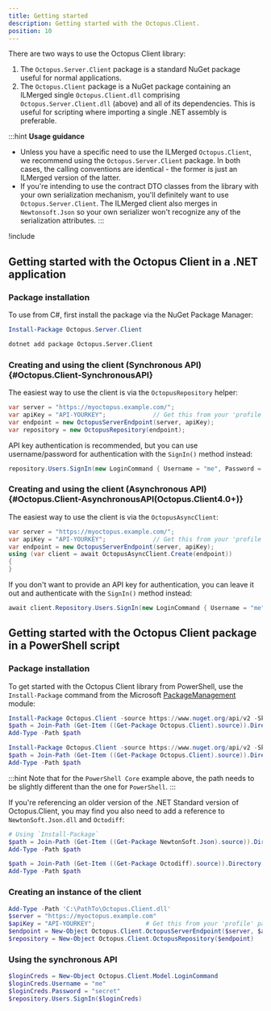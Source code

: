 ```yaml
---
title: Getting started
description: Getting started with the Octopus.Client.
position: 10
---
```


There are two ways to use the Octopus Client library:
1. The `Octopus.Server.Client` package is a standard NuGet package useful for normal applications.
1. The `Octopus.Client` package is a NuGet package containing an ILMerged single `Octopus.Client.dll` comprising `Octopus.Server.Client.dll` (above) and all of its dependencies. This is useful for scripting where importing a single .NET assembly is preferable.

:::hint
**Usage guidance**

- Unless you have a specific need to use the ILMerged `Octopus.Client`, we recommend using the `Octopus.Server.Client` package. In both cases, the calling conventions are identical - the former is just an ILMerged version of the latter.
- If you're intending to use the contract DTO classes from the library with your own serialization mechanism, you'll definitely want to use `Octopus.Server.Client`. The ILMerged client also merges in `Newtonsoft.Json` so your own serializer won't recognize any of the serialization attributes.
:::

!include <octopus-client-shipped-with-server-and-tentacle>

## Getting started with the Octopus Client in a .NET application

### Package installation

To use from C#, first install the package via the NuGet Package Manager:

```powershell Package Management Console
Install-Package Octopus.Server.Client
```
```bash .NET CLI
dotnet add package Octopus.Server.Client
```

### Creating and using the client (Synchronous API) {#Octopus.Client-SynchronousAPI}

The easiest way to use the client is via the `OctopusRepository` helper:

```cs C#
var server = "https://myoctopus.example.com/";
var apiKey = "API-YOURKEY";             // Get this from your 'profile' page in the Octopus Web Portal
var endpoint = new OctopusServerEndpoint(server, apiKey);
var repository = new OctopusRepository(endpoint);
```

API key authentication is recommended, but you can use username/password for authentication with the `SignIn()` method instead:

```cs C#
repository.Users.SignIn(new LoginCommand { Username = "me", Password = "secret" });
```


### Creating and using the client (Asynchronous API) {#Octopus.Client-AsynchronousAPI(Octopus.Client4.0+)}

The easiest way to use the client is via the `OctopusAsyncClient`:

```cs C#
var server = "https://myoctopus.example.com/";
var apiKey = "API-YOURKEY";             // Get this from your 'profile' page in the Octopus Web Portal
var endpoint = new OctopusServerEndpoint(server, apiKey);
using (var client = await OctopusAsyncClient.Create(endpoint))
{
}
```

If you don't want to provide an API key for authentication, you can leave it out and authenticate with the `SignIn()` method instead:

```cs
await client.Repository.Users.SignIn(new LoginCommand { Username = "me", Password = "secret" });
```

## Getting started with the Octopus Client package in a PowerShell script

### Package installation

To get started with the Octopus Client library from PowerShell, use the `Install-Package` command from the Microsoft [PackageManagement](https://docs.microsoft.com/en-us/powershell/module/packagemanagement) module:
```powershell PowerShell
Install-Package Octopus.Client -source https://www.nuget.org/api/v2 -SkipDependencies
$path = Join-Path (Get-Item ((Get-Package Octopus.Client).source)).Directory.FullName "lib/net452/Octopus.Client.dll"
Add-Type -Path $path
```
```powershell PowerShell Core
Install-Package Octopus.Client -source https://www.nuget.org/api/v2 -SkipDependencies
$path = Join-Path (Get-Item ((Get-Package Octopus.Client).source)).Directory.FullName "lib/netstandard2.0/Octopus.Client.dll"
Add-Type -Path $path
```
:::hint
Note that for the `PowerShell Core` example above, the path needs to be slightly different than the one for `PowerShell`.
:::

If you're referencing an older version of the .NET Standard version of Octopus.Client, you may find you also need to add a reference to `NewtonSoft.Json.dll` and `Octodiff`:
```powershell
# Using `Install-Package`
$path = Join-Path (Get-Item ((Get-Package NewtonSoft.Json).source)).Directory.FullName "lib/netstandard2.0/NewtonSoft.Json.dll"
Add-Type -Path $path

$path = Join-Path (Get-Item ((Get-Package Octodiff).source)).Directory.FullName "lib/netstandard2.0/Octodiff.dll"
Add-Type -Path $path
```

### Creating an instance of the client

```powershell PowerShell
Add-Type -Path 'C:\PathTo\Octopus.Client.dll'
$server = "https://myoctopus.example.com"
$apiKey = "API-YOURKEY";              # Get this from your 'profile' page in the Octopus Web Portal
$endpoint = New-Object Octopus.Client.OctopusServerEndpoint($server, $apiKey)
$repository = New-Object Octopus.Client.OctopusRepository($endpoint)
```

### Using the synchronous API

```powershell PowerShell
$loginCreds = New-Object Octopus.Client.Model.LoginCommand
$loginCreds.Username = "me"
$loginCreds.Password = "secret"
$repository.Users.SignIn($loginCreds)
```
